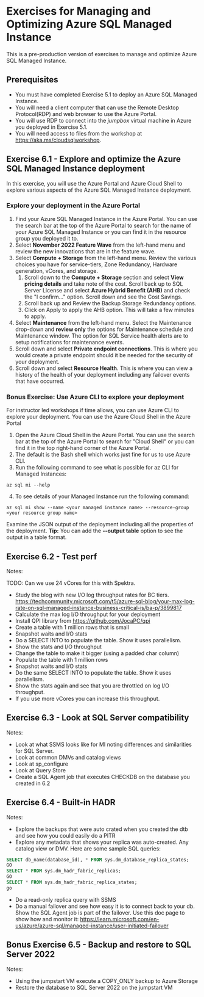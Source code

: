 # Exercises for Managing and Optimizing Azure SQL Managed Instance

This is a pre-production version of exercises to manage and optimize Azure SQL Managed Instance.

## Prerequisites

- You must have completed Exercise 5.1 to deploy an Azure SQL Managed Instance.
- You will need a client computer that can use the Remote Desktop Protocol(RDP) and web browser to use the Azure Portal.
- You will use RDP to connect into the *jumpbox* virtual machine in Azure you deployed in Exercise 5.1.
- You will need access to files from the workshop at https://aka.ms/cloudsqlworkshop.

## Exercise 6.1 - Explore and optimize the Azure SQL Managed Instance deployment

In this exercise, you will use the Azure Portal and Azure Cloud Shell to explore various aspects of the Azure SQL Managed Instance deployment.

### Explore your deployment in the Azure Portal

1. Find your Azure SQL Managed Instance in the Azure Portal. You can use the search bar at the top of the Azure Portal to search for the name of your Azure SQL Managed Instance or you can find it in the resource group you deployed it to.
1. Select **November 2022 Feature Wave** from the left-hand menu and review the new innovations that are in the feature wave.
1. Select **Compute + Storage** from the left-hand menu. Review the various choices you have for service-tiers, Zone Redundancy, Hardware generation, vCores, and storage.
    1. Scroll down to the **Compute + Storage** section and select **View pricing details** and take note of the cost. Scroll back up to SQL Server License and select **Azure Hybrid Benefit (AHB)** and check the "I confirm..." option. Scroll down and see the Cost Savings.
    1. Scroll back up and Review the Backup Storage Redundancy options.
    1. Click on Apply to apply the AHB option. This will take a few minutes to apply.
1. Select **Maintenance** from the left-hand menu. Select the Maintenance drop-down and **review only** the options for Maintenance schedule and Maintenance window. The option for SQL Service health alerts are to setup notifications for maintenance events.
1. Scroll down and select **Private endpoint connections**. This is where you would create a private endpoint should it be needed for the security of your deployment.
1. Scroll down and select **Resource Health**. This is where you can view a history of the health of your deployment including any failover events that have occurred.

### Bonus Exercise: Use Azure CLI to explore your deployment

For instructor led workshops if time allows, you can use Azure CLI to explore your deployment. You can use the Azure Cloud Shell in the Azure Portal

1. Open the Azure Cloud Shell in the Azure Portal. You can use the search bar at the top of the Azure Portal to search for "Cloud Shell" or you can find it in the top right-hand corner of the Azure Portal.
2. The default is the Bash shell which works just fine for us to use Azure CLI.
3. Run the following command to see what is possible for az CLI for Managed Instances:

```azurecli-interactive
az sql mi --help
```
4. To see details of your Managed Instance run the following command:

```azurecli-interactive
az sql mi show --name <your managed instance name> --resource-group <your resource group name>
```
Examine the JSON output of the deployment including all the properties of the deployment. **Tip:** You can add the **--output table** option to see the output in a table format.

## Exercise 6.2 - Test perf

Notes:

TODO: Can we use 24 vCores for this with Spektra.

- Study the blog with new I/O log throughput rates for BC tiers. https://techcommunity.microsoft.com/t5/azure-sql-blog/your-max-log-rate-on-sql-managed-instance-business-critical-is/ba-p/3899817
- Calculate the max log I/O throughput for your deployment
- Install QPI library from https://github.com/JocaPC/qpi
- Create a table with 1 million rows that is small
- Snapshot waits and I/O stats
- Do a SELECT INTO to populate the table. Show it uses parallelism.
- Show the stats and I/O throughput
- Change the table to make it bigger (using a padded char column)
- Populate the table with 1 million rows
- Snapshot waits and I/O stats
- Do the same SELECT INTO to populate the table. Show it uses parallelism.
- Show the stats again and see that you are throttled on log I/O throughput.
- If you use more vCores you can increase this throughput.

## Exercise 6.3 - Look at SQL Server compatibility

Notes:

- Look at what SSMS looks like for MI noting differences and similarities for SQL Server.
- Look at common DMVs and catalog views
- Look at sp_configure
- Look at Query Store
- Create a SQL Agent job that executes CHECKDB on the database you created in 6.2

## Exercise 6.4 - Built-in HADR

Notes:

- Explore the backups that were auto crated when you created the dtb and see how you could easily do a PITR
- Explore any metadata that shows your replica was auto-created. Any catalog view or DMV. Here are some sample SQL queries:
```sql
SELECT db_name(database_id), * FROM sys.dm_database_replica_states;
GO
SELECT * FROM sys.dm_hadr_fabric_replicas;
GO
SELECT * FROM sys.dm_hadr_fabric_replica_states;
go
```
- Do a read-only replica query with SSMS
- Do a manual failover and see how easy it is to connect back to your db. Show the SQL Agent job is part of the failover. Use this doc page to show how and monitor it: https://learn.microsoft.com/en-us/azure/azure-sql/managed-instance/user-initiated-failover

## Bonus Exercise 6.5 - Backup and restore to SQL Server 2022

Notes:

- Using the jumpstart VM execute a COPY_ONLY backup to Azure Storage
- Restore the database to SQL Server 2022 on the jumpstart VM